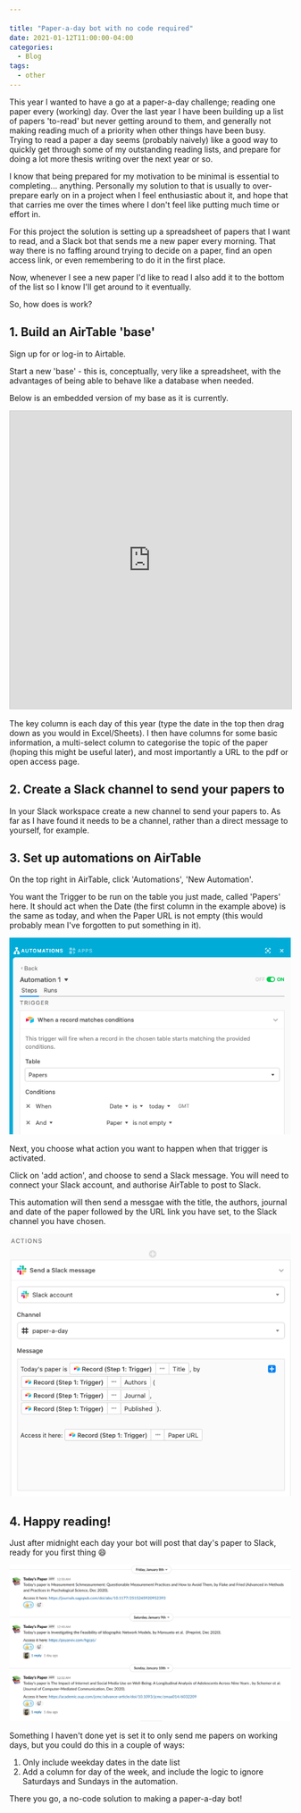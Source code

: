 ```yaml
---

title: "Paper-a-day bot with no code required"
date: 2021-01-12T11:00:00-04:00
categories:
  - Blog
tags:
  - other
---
```


This year I wanted to have a go at a paper-a-day challenge; reading one paper every (working) day. Over the last year I have been building up a list of papers 'to-read' but never getting around to them, and generally not making reading much of a priority when other things have been busy. Trying to read a paper a day seems (probably naively) like a good way to quickly get through some of my outstanding reading lists, and prepare for doing a lot more thesis writing over the next year or so. 

I know that being prepared for my motivation to be minimal is essential to completing... anything. Personally my solution to that is usually to over-prepare early on in a project when I feel enthusiastic about it, and hope that that carries me over the times where I don't feel like putting much time or effort in.

For this project the solution is setting up a spreadsheet of papers that I want to read, and a Slack bot that sends me a new paper every morning. That way there is no faffing around trying to decide on a paper, find an open access link, or even remembering to do it in the first place.

Now, whenever I see a new paper I'd like to read I also add it to the bottom of the list so I know I'll get around to it eventually.

So, how does is work? 

## 1. Build an AirTable 'base'

Sign up for or log-in to Airtable. 

Start a new 'base' - this is, conceptually, very like a spreadsheet, with the advantages of being able to behave like a database when needed. 

Below is an embedded version of my base as it is currently. 

<iframe class="airtable-embed" src="https://airtable.com/embed/shrBYG3tarMetbmZh?backgroundColor=cyan&viewControls=on" frameborder="0" onmousewheel="" width="100%" height="533" style="background: transparent; border: 1px solid #ccc;"></iframe>

The key column is each day of this year (type the date in the top then drag down as you would in Excel/Sheets). I then have columns for some basic information, a multi-select column to categorise the topic of the paper (hoping this might be useful later), and most importantly a URL to the pdf or open access page. 

## 2. Create a Slack channel to send your papers to 

In your Slack workspace create a new channel to send your papers to. As far as I have found it needs to be a channel, rather than a direct message to yourself, for example. 

## 3. Set up automations on AirTable

On the top right in AirTable, click 'Automations', 'New Automation'. 

You want the Trigger to be run on the table you just made, called 'Papers' here. It should act when the Date (the first column in the example above) is the same as today, and when the Paper URL is not empty (this would probably mean I've forgotten to put something in it).   

<img src="/images/automation_1.png">

Next, you choose what action you want to happen when that trigger is activated. 

Click on 'add action', and choose to send a Slack message. You will need to connect your Slack account, and authorise AirTable to post to Slack.

This automation will then send a messgae with the title, the authors, journal and date of the paper followed by the URL link you have set, to the Slack channel you have chosen. 

<img src="/images/automation_2.png">

## 4. Happy reading!

Just after midnight each day your bot will post that day's paper to Slack, ready for you first thing 😄

<img src="/images/slack.png">

Something I haven't done yet is set it to only send me papers on working days, but you could do this in a couple of ways: 

1. Only include weekday dates in the date list
2. Add a column for day of the week, and include the logic to ignore Saturdays and Sundays in the automation. 



There you go, a no-code solution to making a paper-a-day bot! 